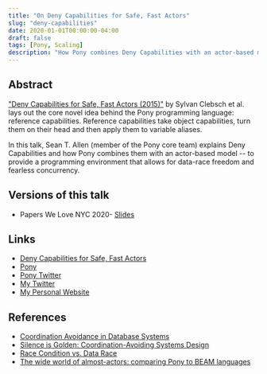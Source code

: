```yaml
---
title: "On Deny Capabilities for Safe, Fast Actors"
slug: "deny-capabilities"
date: 2020-01-01T00:00:00-04:00
draft: false
tags: [Pony, Scaling]
description: "How Pony combines Deny Capabilities with an actor-based model to provide data-race freedom and fearless concurrency."
---
```

## Abstract

["Deny Capabilities for Safe, Fast Actors (2015)"](https://www.ponylang.io/media/papers/fast-cheap.pdf) by Sylvan Clebsch et al. lays out the core novel idea behind the Pony programming language: reference capabilities. Reference capabilities take object capabilities, turn them on their head and then apply them to variable aliases.

In this talk, Sean T. Allen (member of the Pony core team) explains Deny Capabilities and how Pony combines them with an actor-based model -- to provide a programming environment that allows for data-race freedom and fearless concurrency.

## Versions of this talk

* Papers We Love NYC 2020- [Slides](https://gitpitch.com/SeanTAllen/on-deny-capabilities/)

## Links

* [Deny Capabilities for Safe, Fast Actors](https://www.ponylang.io/media/papers/fast-cheap.pdf)
* [Pony](https://www.ponylang.io/)
* [Pony Twitter](https://twitter.com/ponylang)
* [My Twitter](https://twitter.com/seantallen)
* [My Personal Website](https://www.seantallen.com/)

## References

* [Coordination Avoidance in Database Systems](http://www.vldb.org/pvldb/vol8/p185-bailis.pdf)
* [Silence is Golden: Coordination-Avoiding Systems Design](https://www.youtube.com/watch?v=EYJnWttrC9k)
* [Race Condition vs. Data Race](https://blog.regehr.org/archives/490)
* [The wide world of almost-actors: comparing Pony to BEAM languages](https://www.youtube.com/watch?v=_0m0_qtfzLs)
